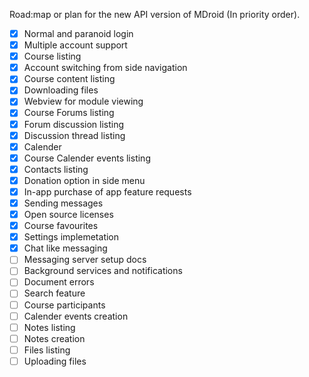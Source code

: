 Road:map or plan for the new API version of MDroid (In priority order).

- [x] Normal and paranoid login
- [x] Multiple account support
- [x] Course listing
- [x] Account switching from side navigation
- [x] Course content listing
- [x] Downloading files
- [x] Webview for module viewing
- [x] Course Forums listing
- [x] Forum discussion listing
- [x] Discussion thread listing
- [x] Calender
- [x] Course Calender events listing
- [x] Contacts listing
- [x] Donation option in side menu
- [x] In-app purchase of app feature requests
- [x] Sending messages
- [x] Open source licenses
- [x] Course favourites
- [x] Settings implemetation
- [x] Chat like messaging
- [ ] Messaging server setup docs
- [ ] Background services and notifications
- [ ] Document errors
- [ ] Search feature
- [ ] Course participants
- [ ] Calender events creation
- [ ] Notes listing
- [ ] Notes creation
- [ ] Files listing
- [ ] Uploading files
